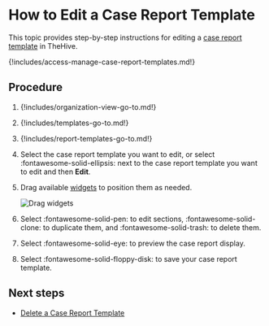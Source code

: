 # How to Edit a Case Report Template

This topic provides step-by-step instructions for editing a [case report template](about-case-report-templates.md) in TheHive.

{!includes/access-manage-case-report-templates.md!}

## Procedure

1. {!includes/organization-view-go-to.md!}

2. {!includes/templates-go-to.md!}

3. {!includes/report-templates-go-to.md!}

4. Select the case report template you want to edit, or select :fontawesome-solid-ellipsis: next to the case report template you want to edit and then **Edit**.

5. Drag available [widgets](about-widgets.md) to position them as needed.

    ![Drag widgets](/thehive/images/user-guides/organization/configure-organization/drag-and-drop-widgets.gif)

6. Select :fontawesome-solid-pen: to edit sections, :fontawesome-solid-clone: to duplicate them, and :fontawesome-solid-trash: to delete them.

7. Select :fontawesome-solid-eye: to preview the case report display.

8. Select :fontawesome-solid-floppy-disk: to save your case report template.

## Next steps

* [Delete a Case Report Template](delete-a-case-report-template.md)